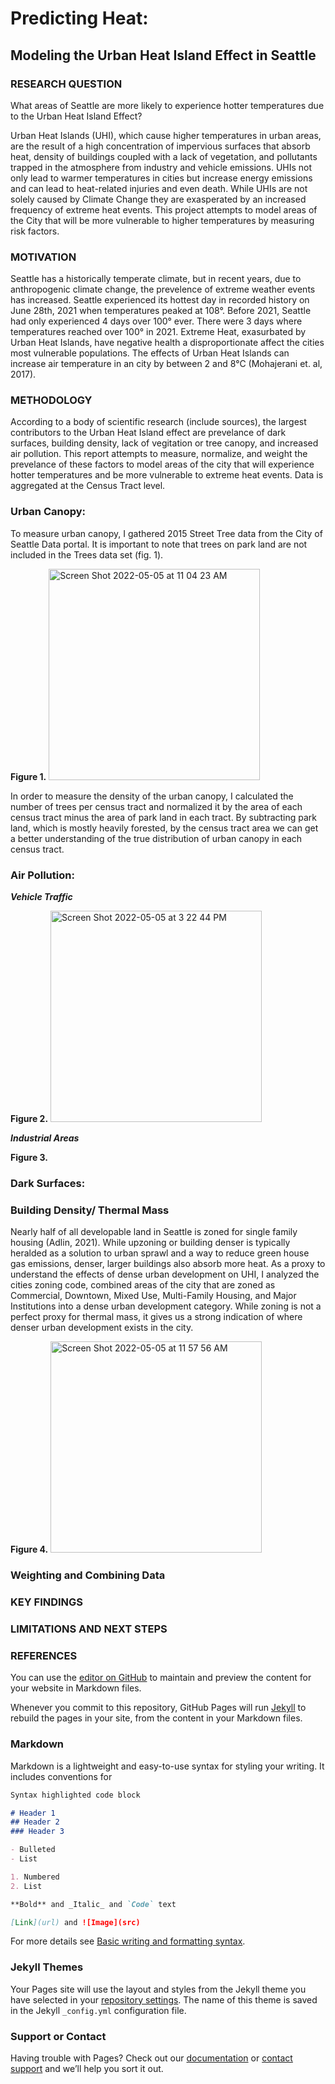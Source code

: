 # Predicting Heat: 
## Modeling the Urban Heat Island Effect in Seattle



### RESEARCH QUESTION
What areas of Seattle are more likely to experience hotter temperatures due to the Urban Heat Island Effect? 

Urban Heat Islands (UHI), which cause higher temperatures in urban areas, are the result of a high concentration of impervious surfaces that absorb heat, density of buildings coupled with a lack of vegetation, and pollutants trapped in the atmosphere from industry and vehicle emissions. UHIs not only lead to warmer temperatures in cities but increase energy emissions and can lead to heat-related injuries and even death. While UHIs are not solely caused by Climate Change they are exasperated by an increased frequency of extreme heat events. This project attempts to model areas of the City that will be more vulnerable to higher temperatures by measuring risk factors.

### MOTIVATION
Seattle has a historically temperate climate, but in recent years, due to anthropogenic climate change, the prevelence of extreme weather events has increased. Seattle experienced its hottest day in recorded history on June 28th, 2021 when temperatures peaked at 108°. Before 2021, Seattle had only experienced 4 days over 100° ever. There were 3 days where temperatures reached over 100° in 2021. Extreme Heat, exasurbated by Urban Heat Islands, have negative health a disproportionate affect the cities most vulnerable populations. The effects of Urban Heat Islands can increase air temperature in an city by between 2 and 8°C (Mohajerani et. al, 2017).

### METHODOLOGY
According to a body of scientific research (include sources), the largest contributors to the Urban Heat Island effect are prevelance of dark surfaces, building density, lack of vegitation or tree canopy, and increased air pollution. This report attempts to measure, normalize, and weight the prevelance of these factors to model areas of the city that will experience hotter temperatures and be more vulnerable to extreme heat events. Data is aggregated at the Census Tract level. 

### Urban Canopy: 
To measure urban canopy, I gathered 2015 Street Tree data from the City of Seattle Data portal. It is important to note that trees on park land are not included in the Trees data set (fig. 1).

**Figure 1.**
<img width="338" alt="Screen Shot 2022-05-05 at 11 04 23 AM" src="https://user-images.githubusercontent.com/98435077/166985457-063d387a-27e4-4ef4-8c01-0c31975c9506.png">

In order to measure the density of the urban canopy, I calculated the number of trees per census tract and normalized it by the area of each census tract minus the area of park land in each tract. By subtracting park land, which is mostly heavily forested, by the census tract area we can get a better understanding of the true distribution of urban canopy in each census tract.
### Air Pollution:
**_Vehicle Traffic_**

**Figure 2.**
<img width="338" alt="Screen Shot 2022-05-05 at 3 22 44 PM" src="https://user-images.githubusercontent.com/98435077/167034975-1b87f0d8-562f-4e39-ae71-b792dd4fd9a2.png">

**_Industrial Areas_**

**Figure 3.**


### Dark Surfaces:

### Building Density/ Thermal Mass
Nearly half of all developable land in Seattle is zoned for single family housing (Adlin, 2021). While upzoning or building denser is typically heralded as a solution to urban sprawl and a way to reduce green house gas emissions, denser, larger buildings also absorb more heat. As a proxy to understand the effects of dense urban development on UHI, I analyzed the cities zoning code, combined areas of the city that are zoned as Commercial, Downtown, Mixed Use, Multi-Family Housing, and Major Institutions into a dense urban development category. While zoning is not a perfect proxy for thermal mass, it gives us a strong indication of where denser urban development exists in the city.

**Figure 4.**
<img width="338" alt="Screen Shot 2022-05-05 at 11 57 56 AM" src="https://user-images.githubusercontent.com/98435077/167005201-89782b50-f629-48c0-97b8-b89242a65b1b.png">

### Weighting and Combining Data

### KEY FINDINGS

### LIMITATIONS AND NEXT STEPS

### REFERENCES
You can use the [editor on GitHub](https://github.com/katie-fallon/Project_CP255/edit/main/README.md) to maintain and preview the content for your website in Markdown files.

Whenever you commit to this repository, GitHub Pages will run [Jekyll](https://jekyllrb.com/) to rebuild the pages in your site, from the content in your Markdown files.

### Markdown

Markdown is a lightweight and easy-to-use syntax for styling your writing. It includes conventions for

```markdown
Syntax highlighted code block

# Header 1
## Header 2
### Header 3

- Bulleted
- List

1. Numbered
2. List

**Bold** and _Italic_ and `Code` text

[Link](url) and ![Image](src)
```

For more details see [Basic writing and formatting syntax](https://docs.github.com/en/github/writing-on-github/getting-started-with-writing-and-formatting-on-github/basic-writing-and-formatting-syntax).

### Jekyll Themes

Your Pages site will use the layout and styles from the Jekyll theme you have selected in your [repository settings](https://github.com/katie-fallon/Project_CP255/settings/pages). The name of this theme is saved in the Jekyll `_config.yml` configuration file.

### Support or Contact

Having trouble with Pages? Check out our [documentation](https://docs.github.com/categories/github-pages-basics/) or [contact support](https://support.github.com/contact) and we’ll help you sort it out.
